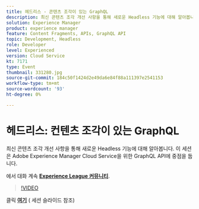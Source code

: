 ```yaml
---
title: 헤드리스 - 콘텐츠 조각이 있는 GraphQL
description: 최신 콘텐츠 조각 개선 사항을 통해 새로운 Headless 기능에 대해 알아봅니다. 이 세션은 Adobe Experience Manager Cloud Service을 위한 GraphQL API에 중점을 둡니다. 이 세션은 Adobe Developers Live 컨텐츠 이벤트의 일부로 전달되었습니다.
solution: Experience Manager
product: experience manager
feature: Content Fragments, APIs, GraphQL API
topic: Development, Headless
role: Developer
level: Experienced
version: Cloud Service
kt: 7171
type: Event
thumbnail: 331280.jpg
source-git-commit: 184c50f1424d2e49da6e84f88a111397e2541153
workflow-type: tm+mt
source-wordcount: '93'
ht-degree: 0%

---
```



# 헤드리스: 컨텐츠 조각이 있는 GraphQL

최신 콘텐츠 조각 개선 사항을 통해 새로운 Headless 기능에 대해 알아봅니다. 이 세션은 Adobe Experience Manager Cloud Service을 위한 GraphQL API에 중점을 둡니다.

에서 대화 계속 **[Experience League 커뮤니티](http://adobe.ly/36Yd3v6)**.

>[!VIDEO](https://video.tv.adobe.com/v/331280/?quality=12&learn=on&hidetitle=true)

클릭 **[여기](/help/adobe-developers-live/assets/headless-graphql-content-fragments.pdf)** ( 세션 슬라이드 참조)
